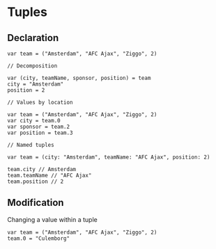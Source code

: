 # Tuples

## Declaration

    var team = ("Amsterdam", "AFC Ajax", "Ziggo", 2)

    // Decomposition

    var (city, teamName, sponsor, position) = team
    city = "Amsterdam"
    position = 2

    // Values by location

    var team = ("Amsterdam", "AFC Ajax", "Ziggo", 2)
    var city = team.0
    var sponsor = team.2
    var position = team.3

    // Named tuples

    var team = (city: "Amsterdam", teamName: "AFC Ajax", position: 2)

    team.city // Amsterdam
    team.teamName // "AFC Ajax"
    team.position // 2

## Modification

Changing a value within a tuple

    var team = ("Amsterdam", "AFC Ajax", "Ziggo", 2)
    team.0 = "Culemborg"
